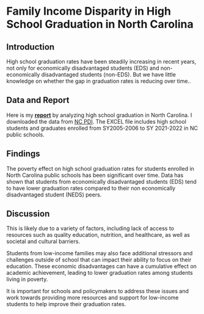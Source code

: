 Family Income Disparity in High School Graduation in North Carolina
================

## Introduction

High school graduation rates have been steadily increasing in recent
years, not only for economically disadvantaged students (EDS) and
non-economically disadvantaged students (non-EDS). But we have little
knowledge on whether the gap in graduation rates is reducing over time..

## Data and Report

Here is my **[report](/P12HSG03.html)** by analyzing high school
graduation in North Carolina. I downloaded the data from [NC
PDI](https://www.dpi.nc.gov/districts-schools/testing-and-school-accountability/school-accountability-and-reporting/cohort-graduation-rates#4-YearCohortGraduationRates-883).
The EXCEL file includes high school students and graduates enrolled from
SY2005-2006 to SY 2021-2022 in NC public schools.

## Findings

The poverty effect on high school graduation rates for students enrolled
in North Carolina public schools has been significant over time. Data
has shown that students from economically disadvantaged students (EDS)
tend to have lower graduation rates compared to their non economically
disadvantaged student (NEDS) peers.

## Discussion

This is likely due to a variety of factors, including lack of access to
resources such as quality education, nutrition, and healthcare, as well
as societal and cultural barriers.

Students from low-income families may also face additional stressors and
challenges outside of school that can impact their ability to focus on
their education. These economic disadvantages can have a cumulative
effect on academic achievement, leading to lower graduation rates among
students living in poverty.

It is important for schools and policymakers to address these issues and
work towards providing more resources and support for low-income
students to help improve their graduation rates.
